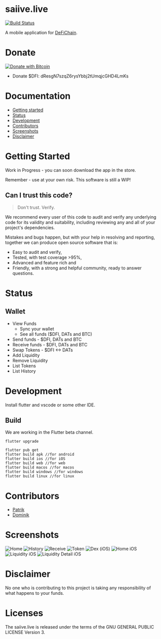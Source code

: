 # saiive.live
[![Build Status](https://dev.azure.com/saiive/saiive.live/_apis/build/status/saiive.live?branchName=main)](https://dev.azure.com/saiive/saiive.live/_build/latest?definitionId=23&branchName=main)

A mobile application for [DeFiChain](https://defichain.com/).

# Donate
[![Donate with Bitcoin](https://en.cryptobadges.io/badge/micro/18iSZjac28YeCeis8pzWxSqCTVw6d9UGCf)](https://en.cryptobadges.io/donate/18iSZjac28YeCeis8pzWxSqCTVw6d9UGCf)

 - Donate $DFI: dResgN7szqZ6rysYbbj2tUmqjcGHD4LmKs

# Documentation
- [Getting started](#getting-started)
- [Status](#status)
- [Development](#development)
- [Contributors](#contributors)
- [Screenshots](#screenshots)
- [Disclaimer](#disclaimer)

# Getting Started
Work in Progress - you can soon download the app in the store.

Remember - use at your own risk. This software is still a WIP!

## Can I trust this code?
> Don't trust. Verify.

We recommend every user of this code to audit and verify any underlying code for its validity and suitability, including reviewing any and all of your project's dependencies.

Mistakes and bugs happen, but with your help in resolving and reporting, together we can produce open source software that is:

- Easy to audit and verify,
- Tested, with test coverage >95%,
- Advanced and feature rich and
- Friendly, with a strong and helpful community, ready to answer questions.

# Status
## Wallet
* View Funds
  * Sync your wallet
  * See all funds ($DFI, DATs and BTC)
* Send funds - $DFI, DATs and BTC
* Receive funds - $DFI, DATs and BTC
* Swap Tokens - $DFI <-> DATs
* Add Liquidity 
* Remove Liquidity
* List Tokens
* List History


# Development
Install flutter and vscode or some other IDE.

## Build
We are working in the Flutter beta channel. 

``` 
flutter upgrade

flutter pub get
flutter build apk //for android
flutter build ios //for iOS
flutter build web //for web
flutter build macos //for macos
flutter build windows //for windows
flutter build linux //for linux
```

# Contributors

* [Patrik](https://github.com/p3root)
* [Dominik](https://github.com/dpfaffenbauer)


# Screenshots
![Home](./screenshots/home_ios.png)
![History](./screenshots/history_ios.png)
![Receive](./screenshots/receive_ios.png)
![Token](./screenshots/token_ios.png)
![Dex (iOS)](./screenshots/dex_ios.png)
![Home iOS](./screenshots/home_ios.png)
![Liquidity iOS](./screenshots/liquidity_ios.png)
![Liquidity Detail iOS](./screenshots/liquidity_detail_ios.png)



# Disclaimer
No one who is contributing to this project is taking any responsibility of what happens to your funds. 


# Licenses
The saiive.live is released under the terms of the GNU GENERAL PUBLIC LICENSE Version 3.
